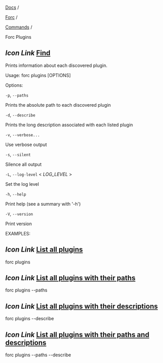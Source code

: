 [Docs](https://docs.fuel.network/) /

[Forc](https://docs.fuel.network/docs/forc/) /

[Commands](https://docs.fuel.network/docs/forc/commands/) /

Forc Plugins

## _Icon Link_ [Find](https://docs.fuel.network/docs/forc/commands/forc%5fplugins/\#forc-plugins)

Prints information about each discovered plugin.

Usage: forc plugins \[OPTIONS\]

Options:

`-p`, `--paths`

Prints the absolute path to each discovered plugin

`-d`, `--describe`

Prints the long description associated with each listed plugin

`-v`, `--verbose...`

Use verbose output

`-s`, `--silent`

Silence all output

`-L`, `--log-level` < _LOG\_LEVEL_ \>

Set the log level

`-h`, `--help`

Print help (see a summary with '-h')

`-V`, `--version`

Print version

EXAMPLES:

## _Icon Link_ [List all plugins](https://docs.fuel.network/docs/forc/commands/forc%5fplugins/\#forc-plugins)

forc plugins

## _Icon Link_ [List all plugins with their paths](https://docs.fuel.network/docs/forc/commands/forc%5fplugins/\#forc-plugins)

forc plugins --paths

## _Icon Link_ [List all plugins with their descriptions](https://docs.fuel.network/docs/forc/commands/forc%5fplugins/\#forc-plugins)

forc plugins --describe

## _Icon Link_ [List all plugins with their paths and descriptions](https://docs.fuel.network/docs/forc/commands/forc%5fplugins/\#forc-plugins)

forc plugins --paths --describe